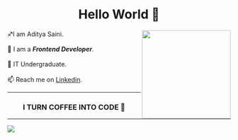 
<h1 align = 'center'> Hello World 👋  </h1>
<img align ="right" width="200" src="https://cdn.dribbble.com/users/31664/screenshots/6617652/morgan_4.gif">
♐I am Aditya Saini. <br><br>
🔹 I am a <i><b>Frontend Developer</b>.</i> <br><br>
🌱 IT Undergraduate.<br><br>
📫 Reach me on <a href="https://www.linkedin.com/in/aditya-saini-286aa2182/" target =" _blank">Linkedin</a>.<br><hr>
<h3 align = "center">I TURN COFFEE INTO CODE 🔄</h3><hr>
<img src="https://github-readme-stats.vercel.app/api?username=deadpool-developer&&show_icons=true&title_color=ffffff&icon_color=bb2acf&text_color=daf7dc&bg_color=151515">

